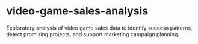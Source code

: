 # video-game-sales-analysis
Exploratory analysis of video game sales data to identify success patterns, detect promising projects, and support marketing campaign planning.
